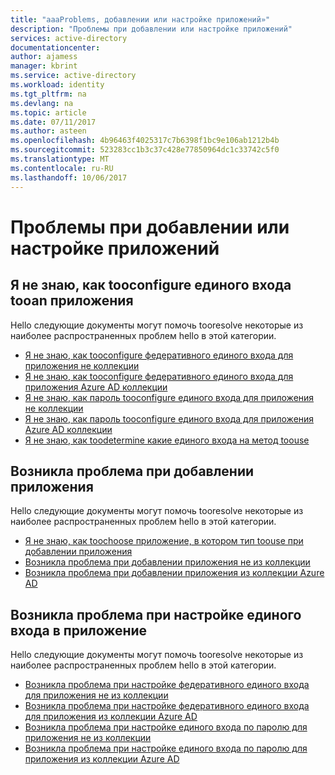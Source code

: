 ```yaml
---
title: "aaaProblems, добавлении или настройке приложений»"
description: "Проблемы при добавлении или настройке приложений"
services: active-directory
documentationcenter: 
author: ajamess
manager: kbrint
ms.service: active-directory
ms.workload: identity
ms.tgt_pltfrm: na
ms.devlang: na
ms.topic: article
ms.date: 07/11/2017
ms.author: asteen
ms.openlocfilehash: 4b96463f4025317c7b6398f1bc9e106ab1212b4b
ms.sourcegitcommit: 523283cc1b3c37c428e77850964dc1c33742c5f0
ms.translationtype: MT
ms.contentlocale: ru-RU
ms.lasthandoff: 10/06/2017
---
```

# <a name="problems-adding-or-configuring-applications"></a>Проблемы при добавлении или настройке приложений



## <a name="i-dont-know-how-tooconfigure-single-sign-on-tooan-application"></a>Я не знаю, как tooconfigure единого входа tooan приложения
  Hello следующие документы могут помочь tooresolve некоторые из наиболее распространенных проблем hello в этой категории.
  * [Я не знаю, как tooconfigure федеративного единого входа для приложения не коллекции](https://docs.microsoft.com/azure/active-directory/application-config-sso-how-to-configure-federated-sso-non-gallery/?/?WT.mc_id=DMC_AAD_Manage_Apps_Troubleshooting_Nav)
  * [Я не знаю, как tooconfigure федеративного единого входа для приложения Azure AD коллекции](https://docs.microsoft.com/azure/active-directory/application-config-sso-how-to-configure-federated-sso-gallery/?/?WT.mc_id=DMC_AAD_Manage_Apps_Troubleshooting_Nav)
  * [Я не знаю, как пароль tooconfigure единого входа для приложения не коллекции](https://docs.microsoft.com/azure/active-directory/application-config-sso-how-to-configure-password-sso-non-gallery/?/?WT.mc_id=DMC_AAD_Manage_Apps_Troubleshooting_Nav)
  * [Я не знаю, как пароль tooconfigure единого входа для приложения Azure AD коллекции](https://docs.microsoft.com/azure/active-directory/application-config-sso-how-to-configure-password-sso-gallery/?/?WT.mc_id=DMC_AAD_Manage_Apps_Troubleshooting_Nav)
  * [Я не знаю, как toodetermine какие единого входа на метод toouse](https://docs.microsoft.com/azure/active-directory/application-config-sso-how-to-choose-sign-on-method/?/?WT.mc_id=DMC_AAD_Manage_Apps_Troubleshooting_Nav)

## <a name="im-having-a-problem-when-adding-an-application"></a>Возникла проблема при добавлении приложения
  Hello следующие документы могут помочь tooresolve некоторые из наиболее распространенных проблем hello в этой категории.
  * [Я не знаю, как toochoose приложение, в котором тип toouse при добавлении приложения](https://docs.microsoft.com/azure/active-directory/application-config-add-app-problem-how-to-choose-application-type/?/?WT.mc_id=DMC_AAD_Manage_Apps_Troubleshooting_Nav)
  * [Возникла проблема при добавлении приложения не из коллекции](https://docs.microsoft.com/azure/active-directory/application-config-add-app-problem-problem-adding-non-gallery-app/?/?WT.mc_id=DMC_AAD_Manage_Apps_Troubleshooting_Nav)
  * [Возникла проблема при добавлении приложения из коллекции Azure AD](https://docs.microsoft.com/azure/active-directory/application-config-add-app-problem-problem-adding-gallery-app/?/?WT.mc_id=DMC_AAD_Manage_Apps_Troubleshooting_Nav)

## <a name="im-having-a-problem-when-configuring-single-sign-on-for-an-application"></a>Возникла проблема при настройке единого входа в приложение
  Hello следующие документы могут помочь tooresolve некоторые из наиболее распространенных проблем hello в этой категории.
  * [Возникла проблема при настройке федеративного единого входа для приложения не из коллекции](https://docs.microsoft.com/azure/active-directory/application-config-sso-problem-configure-federated-sso-non-gallery/?/?WT.mc_id=DMC_AAD_Manage_Apps_Troubleshooting_Nav)
  * [Возникла проблема при настройке федеративного единого входа для приложения из коллекции Azure AD](https://docs.microsoft.com/azure/active-directory/application-config-sso-problem-configure-federated-sso-gallery/?/?WT.mc_id=DMC_AAD_Manage_Apps_Troubleshooting_Nav)
  * [Возникла проблема при настройке единого входа по паролю для приложения не из коллекции](https://docs.microsoft.com/azure/active-directory/application-config-sso-problem-configure-password-sso-non-gallery/?/?WT.mc_id=DMC_AAD_Manage_Apps_Troubleshooting_Nav)
  * [Возникла проблема при настройке единого входа по паролю для приложения из коллекции Azure AD](https://docs.microsoft.com/azure/active-directory/application-config-sso-problem-configure-password-sso-gallery/?/?WT.mc_id=DMC_AAD_Manage_Apps_Troubleshooting_Nav)
